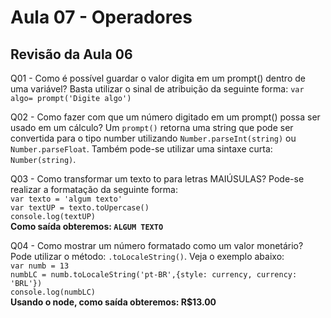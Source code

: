 # Aula 07 - Operadores

## Revisão da Aula 06

Q01 - Como é possível guardar o valor digita em um prompt() dentro de uma variável?
Basta utilizar o sinal de atribuição da seguinte forma: `var algo= prompt('Digite algo')`

Q02 - Como fazer com que um número digitado em um prompt() possa ser usado em um cálculo?
Um `prompt()` retorna uma string que pode ser convertida para o tipo number utilizando `Number.parseInt(string)` ou `Number.parseFloat`. Também pode-se utilizar uma sintaxe curta: `Number(string)`.

Q03 - Como transformar um texto to para letras MAIÚSULAS?
Pode-se realizar a formatação da seguinte forma:<br/>
`var texto = 'algum texto'`<br/>
`var textUP = texto.toUpercase()`<br/>
`console.log(textUP)`<br/>
**Como saída obteremos: `ALGUM TEXTO`**

Q04 - Como mostrar um número formatado como um valor monetário?
Pode utilizar o método: `.toLocaleString()`. Veja o exemplo abaixo:<br/>
`var numb = 13`<br/>
`numbLC = numb.toLocaleString('pt-BR',{style: currency, currency: 'BRL'})`<br/>
`console.log(numbLC)`<br/>
**Usando o node, como saída obteremos: R$13.00**
